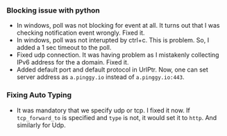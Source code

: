 
### Blocking issue with python
* In windows, poll was not blocking for event at all. It turns out that I was checking notification event wrongly. Fixed it.
* In windows, poll was not interupted by ctrl+c. This is problem. So, I added a 1 sec timeout to the poll.
* Fixed udp connection. It was having problem as I mistakenly collecting IPv6 address for the a domain. Fixed it.
* Added default port and default protocol in UrlPtr. Now, one can set server address as `a.pinggy.io` instead of `a.pinggy.io:443`.

### Fixing Auto Typing
* It was mandatory that we specify udp or tcp. I fixed it now. If `tcp_forward_to` is specified and `type` is not, it would set it to `http`. And similarly for Udp.

